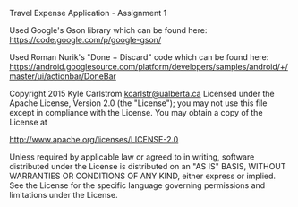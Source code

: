 Travel Expense Application - Assignment 1

Used Google's Gson library which can be found here: https://code.google.com/p/google-gson/

Used Roman Nurik's "Done + Discard" code which can be found here: https://android.googlesource.com/platform/developers/samples/android/+/master/ui/actionbar/DoneBar

Copyright 2015 Kyle Carlstrom kcarlstr@ualberta.ca Licensed under the Apache License, Version 2.0 (the "License"); you may not use this file except in compliance with the License. You may obtain a copy of the License at

http://www.apache.org/licenses/LICENSE-2.0

Unless required by applicable law or agreed to in writing, software distributed under the License is distributed on an "AS IS" BASIS, WITHOUT WARRANTIES OR CONDITIONS OF ANY KIND, either express or implied. See the License for the specific language governing permissions and limitations under the License.
